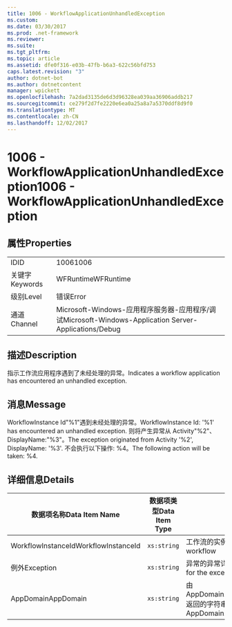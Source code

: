 ```yaml
---
title: 1006 - WorkflowApplicationUnhandledException
ms.custom: 
ms.date: 03/30/2017
ms.prod: .net-framework
ms.reviewer: 
ms.suite: 
ms.tgt_pltfrm: 
ms.topic: article
ms.assetid: dfe0f316-e03b-47fb-b6a3-622c56bfd753
caps.latest.revision: "3"
author: dotnet-bot
ms.author: dotnetcontent
manager: wpickett
ms.openlocfilehash: 7a2dad3135de6d3d96328ea039aa36906addb217
ms.sourcegitcommit: ce279f2d7fe2220e6ea0a25a8a7a5370ddf8d9f0
ms.translationtype: MT
ms.contentlocale: zh-CN
ms.lasthandoff: 12/02/2017
---
```

# <a name="1006---workflowapplicationunhandledexception"></a><span data-ttu-id="36c26-102">1006 - WorkflowApplicationUnhandledException</span><span class="sxs-lookup"><span data-stu-id="36c26-102">1006 - WorkflowApplicationUnhandledException</span></span>
## <a name="properties"></a><span data-ttu-id="36c26-103">属性</span><span class="sxs-lookup"><span data-stu-id="36c26-103">Properties</span></span>  
  
|||  
|-|-|  
|<span data-ttu-id="36c26-104">ID</span><span class="sxs-lookup"><span data-stu-id="36c26-104">ID</span></span>|<span data-ttu-id="36c26-105">1006</span><span class="sxs-lookup"><span data-stu-id="36c26-105">1006</span></span>|  
|<span data-ttu-id="36c26-106">关键字</span><span class="sxs-lookup"><span data-stu-id="36c26-106">Keywords</span></span>|<span data-ttu-id="36c26-107">WFRuntime</span><span class="sxs-lookup"><span data-stu-id="36c26-107">WFRuntime</span></span>|  
|<span data-ttu-id="36c26-108">级别</span><span class="sxs-lookup"><span data-stu-id="36c26-108">Level</span></span>|<span data-ttu-id="36c26-109">错误</span><span class="sxs-lookup"><span data-stu-id="36c26-109">Error</span></span>|  
|<span data-ttu-id="36c26-110">通道</span><span class="sxs-lookup"><span data-stu-id="36c26-110">Channel</span></span>|<span data-ttu-id="36c26-111">Microsoft-Windows-应用程序服务器-应用程序/调试</span><span class="sxs-lookup"><span data-stu-id="36c26-111">Microsoft-Windows-Application Server-Applications/Debug</span></span>|  
  
## <a name="description"></a><span data-ttu-id="36c26-112">描述</span><span class="sxs-lookup"><span data-stu-id="36c26-112">Description</span></span>  
 <span data-ttu-id="36c26-113">指示工作流应用程序遇到了未经处理的异常。</span><span class="sxs-lookup"><span data-stu-id="36c26-113">Indicates a workflow application has encountered an unhandled exception.</span></span>  
  
## <a name="message"></a><span data-ttu-id="36c26-114">消息</span><span class="sxs-lookup"><span data-stu-id="36c26-114">Message</span></span>  
 <span data-ttu-id="36c26-115">WorkflowInstance Id"%1"遇到未经处理的异常。</span><span class="sxs-lookup"><span data-stu-id="36c26-115">WorkflowInstance Id: '%1' has encountered an unhandled exception.</span></span>  <span data-ttu-id="36c26-116">则将产生异常从 Activity"%2"、 DisplayName:"%3"。</span><span class="sxs-lookup"><span data-stu-id="36c26-116">The exception originated from Activity '%2', DisplayName: '%3'.</span></span>  <span data-ttu-id="36c26-117">不会执行以下操作: %4。</span><span class="sxs-lookup"><span data-stu-id="36c26-117">The following action will be taken: %4.</span></span>  
  
## <a name="details"></a><span data-ttu-id="36c26-118">详细信息</span><span class="sxs-lookup"><span data-stu-id="36c26-118">Details</span></span>  
  
|<span data-ttu-id="36c26-119">数据项名称</span><span class="sxs-lookup"><span data-stu-id="36c26-119">Data Item Name</span></span>|<span data-ttu-id="36c26-120">数据项类型</span><span class="sxs-lookup"><span data-stu-id="36c26-120">Data Item Type</span></span>|<span data-ttu-id="36c26-121">描述</span><span class="sxs-lookup"><span data-stu-id="36c26-121">Description</span></span>|  
|--------------------|--------------------|-----------------|  
|<span data-ttu-id="36c26-122">WorkflowInstanceId</span><span class="sxs-lookup"><span data-stu-id="36c26-122">WorkflowInstanceId</span></span>|`xs:string`|<span data-ttu-id="36c26-123">工作流的实例 ID</span><span class="sxs-lookup"><span data-stu-id="36c26-123">The instance id for the workflow</span></span>|  
|<span data-ttu-id="36c26-124">例外</span><span class="sxs-lookup"><span data-stu-id="36c26-124">Exception</span></span>|`xs:string`|<span data-ttu-id="36c26-125">异常的异常详细信息</span><span class="sxs-lookup"><span data-stu-id="36c26-125">The exception details for the exception</span></span>|  
|<span data-ttu-id="36c26-126">AppDomain</span><span class="sxs-lookup"><span data-stu-id="36c26-126">AppDomain</span></span>|`xs:string`|<span data-ttu-id="36c26-127">由 AppDomain.CurrentDomain.FriendlyName 返回的字符串。</span><span class="sxs-lookup"><span data-stu-id="36c26-127">The string returned by AppDomain.CurrentDomain.FriendlyName.</span></span>|
